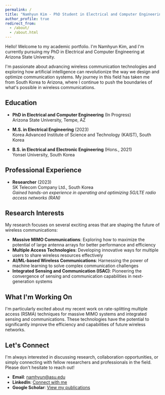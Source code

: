 ```yaml
---
permalink: /
title: "Namhyun Kim - PhD Student in Electrical and Computer Engineering"
author_profile: true
redirect_from: 
  - /about/
  - /about.html
---
```


Hello! Welcome to my academic portfolio. I'm Namhyun Kim, and I'm currently pursuing my PhD in Electrical and Computer Engineering at Arizona State University. 

I'm passionate about advancing wireless communication technologies and exploring how artificial intelligence can revolutionize the way we design and optimize communication systems. My journey in this field has taken me from South Korea to Arizona, where I continue to push the boundaries of what's possible in wireless communications.

## Education

- **PhD in Electrical and Computer Engineering** (In Progress)  
  Arizona State University, Tempe, AZ

- **M.S. in Electrical Engineering** (2023)  
  Korea Advanced Institute of Science and Technology (KAIST), South Korea

- **B.S. in Electrical and Electronic Engineering** (Hons., 2021)  
  Yonsei University, South Korea

## Professional Experience

- **Researcher** (2023)  
  SK Telecom Company Ltd., South Korea  
  *Gained hands-on experience in operating and optimizing 5G/LTE radio access networks (RAN)*

## Research Interests

My research focuses on several exciting areas that are shaping the future of wireless communications:

- **Massive MIMO Communications**: Exploring how to maximize the potential of large antenna arrays for better performance and efficiency
- **Multiple Access Technologies**: Developing innovative ways for multiple users to share wireless resources effectively
- **AI/ML-based Wireless Communications**: Harnessing the power of machine learning to solve complex communication challenges
- **Integrated Sensing and Communication (ISAC)**: Pioneering the convergence of sensing and communication capabilities in next-generation systems

## What I'm Working On

I'm particularly excited about my recent work on rate-splitting multiple access (RSMA) techniques for massive MIMO systems and integrated sensing and communications. These technologies have the potential to significantly improve the efficiency and capabilities of future wireless networks.

## Let's Connect

I'm always interested in discussing research, collaboration opportunities, or simply connecting with fellow researchers and professionals in the field. Please don't hesitate to reach out!

- **Email**: [namhyun@asu.edu](mailto:namhyun@asu.edu)
- **LinkedIn**: [Connect with me](https://www.linkedin.com/in/namhyun-kim-a2071a27a/)
- **Google Scholar**: [View my publications](https://scholar.google.com/citations?user=xt6PHq4AAAAJ&hl=en&oi=ao)

